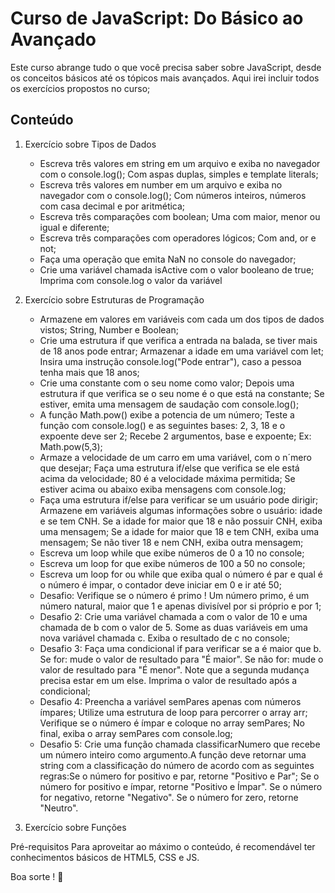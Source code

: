 # Curso de JavaScript: Do Básico ao Avançado
Este curso abrange tudo o que você precisa saber sobre JavaScript, desde os conceitos básicos até os tópicos mais avançados. Aqui irei incluir todos os exercícios propostos no curso;

## Conteúdo
1. Exercício sobre Tipos de Dados
   *  Escreva três valores em string em um arquivo e exiba no navegador com o console.log(); Com aspas duplas, simples e template literals;
   *  Escreva três valores em number em um arquivo e exiba no navegador com o console.log(); Com números inteiros, números com casa decimal e por aritmética;
   *  Escreva três comparações com boolean; Uma com maior, menor ou igual e diferente;
   *  Escreva três comparações com operadores lógicos; Com and, or e not;
   *  Faça uma operação que emita NaN no console do navegador;
   *  Crie uma variável chamada isActive com o valor booleano de true; Imprima com console.log o valor da variável 

2. Exercício sobre Estruturas de Programação
   * Armazene em valores em variáveis com cada um dos tipos de dados vistos; String, Number e Boolean;
   * Crie uma estrutura if que verifica a entrada na balada, se tiver mais de 18 anos pode entrar; Armazenar a idade em uma variável com let; Insira uma instrução console.log("Pode entrar"), caso a pessoa tenha mais que 18 anos;
   * Crie uma constante com o seu nome como valor; Depois uma estrutura if que verifica se o seu nome é o que está na constante; Se estiver, emita uma mensagem de saudação com console.log();
   * A função Math.pow() exibe a potencia de um número; Teste a função com console.log() e as seguintes bases: 2, 3, 18 e o expoente deve ser 2; Recebe 2 argumentos, base e expoente; Ex: Math.pow(5,3);
   * Armaze a velocidade de um carro em uma variável, com o n´mero que desejar; Faça uma estrutura if/else que verifica se ele está acima da velocidade; 80 é a velocidade máxima permitida; Se estiver acima ou abaixo exiba mensagens com console.log;
   * Faça uma estrutura if/else para verificar se um usuário pode dirigir; Armazene em variáveis algumas informações sobre o usuário: idade e se tem CNH. Se a idade for maior que 18 e não possuir CNH, exiba uma mensagem; Se a idade for maior que 18 e tem CNH, exiba uma mensagem; Se não tiver 18 e nem CNH, exiba outra mensagem;
   * Escreva um loop while que exibe números de 0 a 10 no console;
   * Escreva um loop for que exibe números de 100 a 50 no console;
   * Escreva um loop for ou while que exiba qual o número é par e qual é o número é impar, o contador deve iniciar em 0 e ir até 50;
   * Desafio: Verifique se o número é primo ! Um número primo, é um número natural, maior que 1 e apenas divisível por si próprio e por 1;
   * Desafio 2: Crie uma variável chamada a com o valor de 10 e uma chamada de b com o valor de 5. Some as duas variáveis em uma nova variável chamada c. Exiba o resultado de c no console;
   * Desafio 3: Faça uma condicional if para verificar se a é maior que b. Se for: mude o valor de resultado para "É maior". Se não for: mude o valor de resultado para "É menor". Note que a segunda mudança precisa estar em um else. Imprima o valor de resultado após a condicional;
   * Desafio 4: Preencha a variável semPares apenas com números ímpares; Utilize uma estrutura de loop para percorrer o array arr; Verifique se o número é ímpar e coloque no array semPares; No final, exiba o array semPares com console.log;
   * Desafio 5: Crie uma função chamada classificarNumero que recebe um número inteiro como argumento.A função deve retornar uma string com a classificação do número de acordo com as seguintes regras:Se o número for positivo e par, retorne "Positivo e Par"; Se o número for positivo e ímpar, retorne "Positivo e Ímpar". Se o número for negativo, retorne "Negativo". Se o número for zero, retorne "Neutro".
       
3. Exercício sobre Funções  


Pré-requisitos
Para aproveitar ao máximo o conteúdo, é recomendável ter conhecimentos básicos de HTML5, CSS e JS.


Boa sorte ! 🚀

